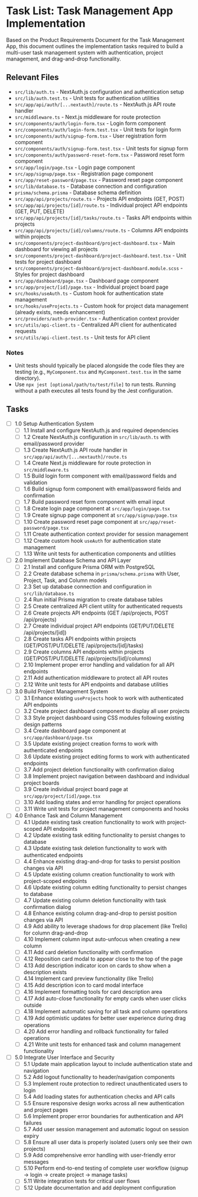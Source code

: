 # Task List: Task Management App Implementation

Based on the Product Requirements Document for the Task Management App, this document outlines the implementation tasks required to build a multi-user task management system with authentication, project management, and drag-and-drop functionality.

## Relevant Files

- `src/lib/auth.ts` - NextAuth.js configuration and authentication setup
- `src/lib/auth.test.ts` - Unit tests for authentication utilities
- `src/app/api/auth/[...nextauth]/route.ts` - NextAuth.js API route handler
- `src/middleware.ts` - Next.js middleware for route protection
- `src/components/auth/login-form.tsx` - Login form component
- `src/components/auth/login-form.test.tsx` - Unit tests for login form
- `src/components/auth/signup-form.tsx` - User registration form component
- `src/components/auth/signup-form.test.tsx` - Unit tests for signup form
- `src/components/auth/password-reset-form.tsx` - Password reset form component
- `src/app/login/page.tsx` - Login page component
- `src/app/signup/page.tsx` - Registration page component
- `src/app/reset-password/page.tsx` - Password reset page component
- `src/lib/database.ts` - Database connection and configuration
- `prisma/schema.prisma` - Database schema definition
- `src/app/api/projects/route.ts` - Projects API endpoints (GET, POST)
- `src/app/api/projects/[id]/route.ts` - Individual project API endpoints (GET, PUT, DELETE)
- `src/app/api/projects/[id]/tasks/route.ts` - Tasks API endpoints within projects
- `src/app/api/projects/[id]/columns/route.ts` - Columns API endpoints within projects
- `src/components/project-dashboard/project-dashboard.tsx` - Main dashboard for viewing all projects
- `src/components/project-dashboard/project-dashboard.test.tsx` - Unit tests for project dashboard
- `src/components/project-dashboard/project-dashboard.module.scss` - Styles for project dashboard
- `src/app/dashboard/page.tsx` - Dashboard page component
- `src/app/project/[id]/page.tsx` - Individual project board page
- `src/hooks/useAuth.ts` - Custom hook for authentication state management
- `src/hooks/useProjects.ts` - Custom hook for project data management (already exists, needs enhancement)
- `src/providers/auth-provider.tsx` - Authentication context provider
- `src/utils/api-client.ts` - Centralized API client for authenticated requests
- `src/utils/api-client.test.ts` - Unit tests for API client

### Notes

- Unit tests should typically be placed alongside the code files they are testing (e.g., `MyComponent.tsx` and `MyComponent.test.tsx` in the same directory).
- Use `npx jest [optional/path/to/test/file]` to run tests. Running without a path executes all tests found by the Jest configuration.

## Tasks

- [ ] 1.0 Setup Authentication System
  - [ ] 1.1 Install and configure NextAuth.js and required dependencies
  - [ ] 1.2 Create NextAuth.js configuration in `src/lib/auth.ts` with email/password provider
  - [ ] 1.3 Create NextAuth.js API route handler in `src/app/api/auth/[...nextauth]/route.ts`
  - [ ] 1.4 Create Next.js middleware for route protection in `src/middleware.ts`
  - [ ] 1.5 Build login form component with email/password fields and validation
  - [ ] 1.6 Build signup form component with email/password fields and confirmation
  - [ ] 1.7 Build password reset form component with email input
  - [ ] 1.8 Create login page component at `src/app/login/page.tsx`
  - [ ] 1.9 Create signup page component at `src/app/signup/page.tsx`
  - [ ] 1.10 Create password reset page component at `src/app/reset-password/page.tsx`
  - [ ] 1.11 Create authentication context provider for session management
  - [ ] 1.12 Create custom hook `useAuth` for authentication state management
  - [ ] 1.13 Write unit tests for authentication components and utilities

- [ ] 2.0 Implement Database Schema and API Layer
  - [ ] 2.1 Install and configure Prisma ORM with PostgreSQL
  - [ ] 2.2 Create database schema in `prisma/schema.prisma` with User, Project, Task, and Column models
  - [ ] 2.3 Set up database connection and configuration in `src/lib/database.ts`
  - [ ] 2.4 Run initial Prisma migration to create database tables
  - [ ] 2.5 Create centralized API client utility for authenticated requests
  - [ ] 2.6 Create projects API endpoints (GET /api/projects, POST /api/projects)
  - [ ] 2.7 Create individual project API endpoints (GET/PUT/DELETE /api/projects/[id])
  - [ ] 2.8 Create tasks API endpoints within projects (GET/POST/PUT/DELETE /api/projects/[id]/tasks)
  - [ ] 2.9 Create columns API endpoints within projects (GET/POST/PUT/DELETE /api/projects/[id]/columns)
  - [ ] 2.10 Implement proper error handling and validation for all API endpoints
  - [ ] 2.11 Add authentication middleware to protect all API routes
  - [ ] 2.12 Write unit tests for API endpoints and database utilities

- [ ] 3.0 Build Project Management System
  - [ ] 3.1 Enhance existing `useProjects` hook to work with authenticated API endpoints
  - [ ] 3.2 Create project dashboard component to display all user projects
  - [ ] 3.3 Style project dashboard using CSS modules following existing design patterns
  - [ ] 3.4 Create dashboard page component at `src/app/dashboard/page.tsx`
  - [ ] 3.5 Update existing project creation forms to work with authenticated endpoints
  - [ ] 3.6 Update existing project editing forms to work with authenticated endpoints
  - [ ] 3.7 Add project deletion functionality with confirmation dialog
  - [ ] 3.8 Implement project navigation between dashboard and individual project boards
  - [ ] 3.9 Create individual project board page at `src/app/project/[id]/page.tsx`
  - [ ] 3.10 Add loading states and error handling for project operations
  - [ ] 3.11 Write unit tests for project management components and hooks

- [ ] 4.0 Enhance Task and Column Management
  - [ ] 4.1 Update existing task creation functionality to work with project-scoped API endpoints
  - [ ] 4.2 Update existing task editing functionality to persist changes to database
  - [ ] 4.3 Update existing task deletion functionality to work with authenticated endpoints
  - [ ] 4.4 Enhance existing drag-and-drop for tasks to persist position changes via API
  - [ ] 4.5 Update existing column creation functionality to work with project-scoped endpoints
  - [ ] 4.6 Update existing column editing functionality to persist changes to database
  - [ ] 4.7 Update existing column deletion functionality with task confirmation dialog
  - [ ] 4.8 Enhance existing column drag-and-drop to persist position changes via API
  - [ ] 4.9 Add ability to leverage shadows for drop placement (like Trello) for column drag-and-drop
  - [ ] 4.10 Implement column input auto-unfocus when creating a new column
  - [ ] 4.11 Add card deletion functionality with confirmation
  - [ ] 4.12 Reposition card modal to appear close to the top of the page
  - [ ] 4.13 Add description indicator icon on cards to show when a description exists
  - [ ] 4.14 Implement card preview functionality (like Trello)
  - [ ] 4.15 Add description icon to card modal interface
  - [ ] 4.16 Implement formatting tools for card description area
  - [ ] 4.17 Add auto-close functionality for empty cards when user clicks outside
  - [ ] 4.18 Implement automatic saving for all task and column operations
  - [ ] 4.19 Add optimistic updates for better user experience during drag operations
  - [ ] 4.20 Add error handling and rollback functionality for failed operations
  - [ ] 4.21 Write unit tests for enhanced task and column management functionality

- [ ] 5.0 Integrate User Interface and Security
  - [ ] 5.1 Update main application layout to include authentication state and navigation
  - [ ] 5.2 Add logout functionality to header/navigation components
  - [ ] 5.3 Implement route protection to redirect unauthenticated users to login
  - [ ] 5.4 Add loading states for authentication checks and API calls
  - [ ] 5.5 Ensure responsive design works across all new authentication and project pages
  - [ ] 5.6 Implement proper error boundaries for authentication and API failures
  - [ ] 5.7 Add user session management and automatic logout on session expiry
  - [ ] 5.8 Ensure all user data is properly isolated (users only see their own projects)
  - [ ] 5.9 Add comprehensive error handling with user-friendly error messages
  - [ ] 5.10 Perform end-to-end testing of complete user workflow (signup → login → create project → manage tasks)
  - [ ] 5.11 Write integration tests for critical user flows
  - [ ] 5.12 Update documentation and add deployment configuration
